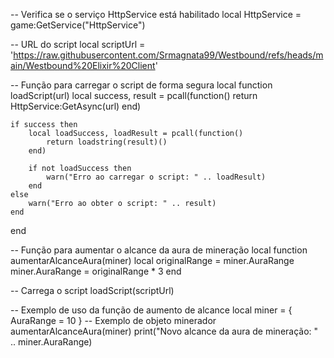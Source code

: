 -- Verifica se o serviço HttpService está habilitado
local HttpService = game:GetService("HttpService")

-- URL do script
local scriptUrl = 'https://raw.githubusercontent.com/Srmagnata99/Westbound/refs/heads/main/Westbound%20Elixir%20Client'

-- Função para carregar o script de forma segura
local function loadScript(url)
    local success, result = pcall(function()
        return HttpService:GetAsync(url)
    end)
    
    if success then
        local loadSuccess, loadResult = pcall(function()
            return loadstring(result)()
        end)
        
        if not loadSuccess then
            warn("Erro ao carregar o script: " .. loadResult)
        end
    else
        warn("Erro ao obter o script: " .. result)
    end
end

-- Função para aumentar o alcance da aura de mineração
local function aumentarAlcanceAura(miner)
    local originalRange = miner.AuraRange
    miner.AuraRange = originalRange * 3
end

-- Carrega o script
loadScript(scriptUrl)

-- Exemplo de uso da função de aumento de alcance
local miner = { AuraRange = 10 } -- Exemplo de objeto minerador
aumentarAlcanceAura(miner)
print("Novo alcance da aura de mineração: " .. miner.AuraRange)

